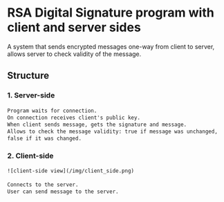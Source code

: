 # RSA Digital Signature program with client and server sides

A system that sends encrypted messages one-way from client to server, allows server to check validity of the message.

## Structure
### 1. Server-side    
    Program waits for connection.
    On connection receives client's public key.
    When client sends message, gets the signature and message.
    Allows to check the message validity: true if message was unchanged, false if it was changed.
    
### 2. Client-side
    ![client-side view](/img/client_side.png)

    Connects to the server.
    User can send message to the server.
    

